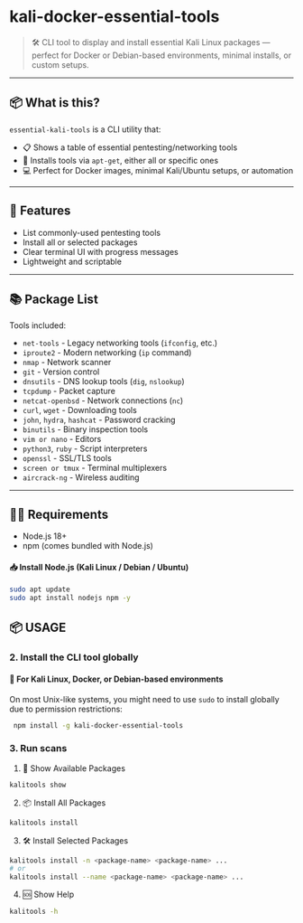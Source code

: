 # kali-docker-essential-tools

> 🛠️ CLI tool to display and install essential Kali Linux packages — perfect for Docker or Debian-based environments, minimal installs, or custom setups.

---

## 📦 What is this?

`essential-kali-tools` is a CLI utility that:

- 📋 Shows a table of essential pentesting/networking tools
- 🔧 Installs tools via `apt-get`, either all or specific ones
- 💻 Perfect for Docker images, minimal Kali/Ubuntu setups, or automation

---

## 🚀 Features

- List commonly-used pentesting tools
- Install all or selected packages
- Clear terminal UI with progress messages
- Lightweight and scriptable

---

## 📚 Package List

Tools included:

- `net-tools` - Legacy networking tools (`ifconfig`, etc.)
- `iproute2` - Modern networking (`ip` command)
- `nmap` - Network scanner
- `git` - Version control
- `dnsutils` - DNS lookup tools (`dig`, `nslookup`)
- `tcpdump` - Packet capture
- `netcat-openbsd` - Network connections (`nc`)
- `curl`, `wget` - Downloading tools
- `john`, `hydra`, `hashcat` - Password cracking
- `binutils` - Binary inspection tools
- `vim or nano` - Editors
- `python3`, `ruby` - Script interpreters
- `openssl` - SSL/TLS tools
- `screen or tmux` - Terminal multiplexers
- `aircrack-ng` - Wireless auditing

---

## 🧑‍💻 Requirements

- Node.js 18+
- npm (comes bundled with Node.js)

 #### 📥 Install Node.js (Kali Linux / Debian / Ubuntu)
```bash
sudo apt update
sudo apt install nodejs npm -y
```

## 📦 USAGE

### 2. Install the CLI tool globally

#### 🐧 For Kali Linux, Docker, or Debian-based environments

On most Unix-like systems, you might need to use `sudo` to install globally due to permission restrictions:

```bash
 npm install -g kali-docker-essential-tools
``` 
### 3. Run scans

1. 🔎 Show Available Packages

```bash
kalitools show
```
2. 📦 Install All Packages

```bash
kalitools install
```
3. 🛠️ Install Selected Packages

```bash
kalitools install -n <package-name> <package-name> ...
# or
kalitools install --name <package-name> <package-name> ...
```
4. 🆘 Show Help
```bash
kalitools -h
```
